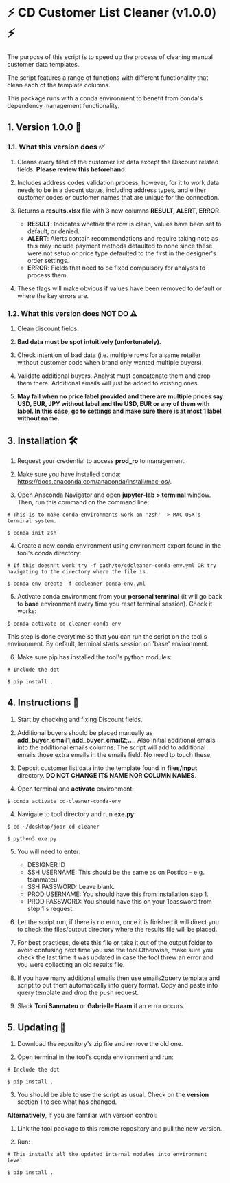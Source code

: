 # ⚡️  CD Customer List Cleaner (v1.0.0)  ⚡️

The purpose of this script is to speed up the process of cleaning manual customer data templates.

The script features a range of functions with different functionality that clean each of the template columns.

This package runs with a conda environment to benefit from conda's dependency management functionality.


## 1. Version 1.0.0 🚧

### 1.1. What this version does ✅

1. Cleans every filed of the customer list data except the Discount related fields. **Please review this beforehand**.

2. Includes address codes validation process, however, for it to work data needs to be in a decent status, including address types, and either customer codes or customer names that are unique for the connection.

2. Returns a **results.xlsx** file with 3 new columns **RESULT, ALERT, ERROR**.

    * **RESULT**: Indicates whether the row is clean, values have been set to default, or denied.
    * **ALERT**: Alerts contain recommendations and require taking note as this may include payment methods defaulted to none since these were not setup or price type defaulted to the first in the designer's order settings.
    * **ERROR**: Fields that need to be fixed compulsory for analysts to process them.

4. These flags will make obvious if values have been removed to default or where the key errors are.


### 1.2. What this version does NOT DO ⚠️ 

1. Clean discount fields.

2. **Bad data must be spot intuitively (unfortunately).**

3. Check intention of bad data (i.e. multiple rows for a same retailer without customer code when brand only wanted multiple buyers).

4. Validate additional buyers. Analyst must concatenate them and drop them there. Additional emails will just be added to existing ones.

5. **May fail when no price label provided and there are multiple prices say USD, EUR, JPY without label and the USD, EUR or any of them with label. In this case, go to settings and make sure there is at most 1 label without name.**


##  3. Installation 🛠 

1. Request your credential to access **prod_ro** to management.


2. Make sure you have installed conda: https://docs.anaconda.com/anaconda/install/mac-os/.


3. Open Anaconda Navigator and open **jupyter-lab > terminal** window. Then, run this command on the command line:
```
# This is to make conda environments work on 'zsh' -> MAC OSX's terminal system.

$ conda init zsh
```

4. Create a new conda environment using environment export found in the tool's conda directory:
```
# If this doesn't work try -f path/to/cdcleaner-conda-env.yml OR try navigating to the directory where the file is.

$ conda env create -f cdcleaner-conda-env.yml
```

5. Activate conda environment from your **personal terminal** (it will go back to **base** environment every time you reset terminal session). Check it works:

```
$ conda activate cd-cleaner-conda-env
```
  
This step is done everytime so that you can run the script on the tool's environment. By default, terminal starts session on 'base' environment.


6. Make sure pip has installed the tool's python modules:
```
# Include the dot

$ pip install .
```


## 4. Instructions 🛁

1. Start by checking and fixing Discount fields.


2. Additional buyers should be placed manually as **add_buyer_email1;add_buyer_email2;...**. Also initial additional emails into the additional emails columns. The script will add to additional emails those extra emails in the emails field. No need to touch these,


3. Deposit customer list data into the template found in **files/input** directory. **DO NOT CHANGE ITS NAME NOR COLUMN NAMES**.


3. Open terminal and **activate** environment:
```
$ conda activate cd-cleaner-conda-env
```

4. Navigate to tool directory and run **exe.py**:
```
$ cd ~/desktop/joor-cd-cleaner

$ python3 exe.py
```

5. You will need to enter:

      * DESIGNER ID
      * SSH USERNAME: This should be the same as on Postico - e.g. tsanmateu.
      * SSH PASSWORD: Leave blank.
      * PROD USERNAME: You should have this from installation step 1.
      * PROD PASSWORD: You should have this on your 1password from step 1's request.
  
 
6. Let the script run, if there is no error, once it is finished it will direct you to check the files/output directory where the results file will be placed.


7. For best practices, delete this file or take it out of the output folder to avoid confusing next time you use the tool.Otherwise, make sure you check the last time it was updated in case the tool threw an error and you were collecting an old results file.


8. If you have many additional emails then use emails2query template and script to put them automatically into query format. Copy and paste into query template and drop the push request.

  
9. Slack **Toni Sanmateu** or **Gabrielle Haam** if an error occurs.


## 5. Updating  📡

1. Download the repository's zip file and remove the old one.

2. Open terminal in the tool's conda environment and run:

```
# Include the dot

$ pip install .
```

3. You should be able to use the script as usual. Check on the **version** section 1 to see what has changed.


**Alternatively**, if you are familiar with version control:

1. Link the tool package to this remote repository and pull the new version.


2. Run:
```
# This installs all the updated internal modules into environment level

$ pip install .
```


